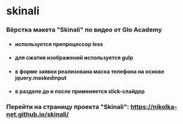 # skinali
### Вёрстка макета "Skinali" по видео от Glo Academy
- #### используется препроцессор less
- #### для сжатия изображений используется gulp
- #### в форме заявки реализована маска телефона на основе jquery.maskedinput
- #### в разделе до и после применяется slick-слайдер

### Перейти на страницу проекта "Skinali":  https://nikolka-net.github.io/skinali/
